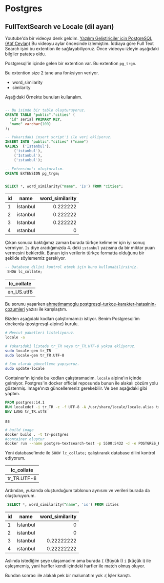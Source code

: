 # Postgres

## FullTextSearch ve Locale (dil ayarı)
Youtube'da bir videoya denk geldim. [Yazılım Geliştiriciler için PostgreSQL (Atıf Ceylan)](https://youtu.be/E-RH_xjCBPI?t=2072) Bu videoyu aylar öncesinde izlemiştim. İddiaya göre Full Text Search işini bu extention ile sağlayabiliyoruz. Önce videoyu izleyin aşağıdaki bilgiler patates oldu.

Postgresql'in içinde gelen bir extention var. Bu extention `pg_trgm`.

Bu extention size 2 tane ana fonksiyon veriyor.
- word_similarity
- similarity


Aşağıdaki Örnekte bunuları kullanalım.
```sql

-- Bu isimde bir tablo oluşturuyoruz.
CREATE TABLE "public"."cities" (
  "id" serial PRIMARY KEY,
  "name" varchar(100)
);

-- Yukarıdaki insert script'i ile veri ekliyoruz.
INSERT INTO "public"."cities" ("name")
VALUES  ('İstanbul'),
    ('istanbul'),
    ('Istanbul'),
    ('ıstanbul');

-- Extension'ı oluşturalım.
CREATE EXTENSION pg_trgm;


SELECT *, word_similarity("name", 'Is') FROM "cities";

```

| id | name | word_similarity |
| :---- | :----: | ----: |
|1 | İstanbul | 0.222222|
|2 | istanbul | 0.222222|
|3 | Istanbul | 0.222222|
|4 | ıstanbul | 0|

Çıkan sonuca baktığımız zaman burada türkçe kelimeler için iyi sonuç vermiyor. `Is` diye aradığımızda 4. deki `ıstanbul` yazısına da bir miktar puan vermesini beklerdik.
Bunun için verilerin türkçe formatta olduğunu bir şekilde söylememiz gerekiyor.

```sql
-- Database dilini kontrol etmek için bunu kullanabilirsiniz.
 SHOW lc_collate;
```
|lc_collate|
|--|
|en_US.utf8|


Bu sorunu yaşarken [ahmetimamoglu postgresql-turkce-karakter-hatasinin-cozumleri](https://ahmetimamoglu.com.tr/postgresql-turkce-karakter-hatasinin-cozumleri) yazısı ile karşılaştım. 

Bizden aşağıdaki kodları çalıştırmamızı istiyor. Benim Postgresql'im dockerda (postgresql-alpine) kurulu. 
```BASH
# Mevcut paketleri listeliyoruz.
locale -a

# Yukarıdaki listede tr_TR veya tr_TR.UTF-8 yoksa ekliyoruz.
sudo locale-gen tr_TR
sudo locale-gen tr_TR.UTF-8

# Son olarak güncelleme yapıyoruz.
sudo update-locale 
```
Container'ın içinde bu kodları çalıştıramadım. `locale` alpine'ın içinde gelmiyor. Postgres'in docker official reposunda bunun ile alakalı çözüm yolu göstermiş. Image'ınızı güncellemeniz gerekebilir. Ve ben aşağıdaki gibi yaptım.

```Dockerfile
FROM postgres:14.1
RUN localedef -i tr_TR -c -f UTF-8 -A /usr/share/locale/locale.alias tr_TR.UTF-8
ENV LANG tr_TR.utf8


```
as
```BASH
# build image
docker build . -t tr-postgres
#container oluştur
docker run --name postgre-textsearch-test -p 5500:5432 -d -e POSTGRES_HOST_AUTH_METHOD=trust tr-postgres

```
Yeni database'imde ile  `SHOW lc_collate;` çalıştırarak database dilini kontrol ediyorum.

|lc_collate|
|--|
|tr_TR.UTF-8|

Ardından, yukarıda oluşturduğum tablonun aynısını ve verileri burada da oluşturuyorum.
```SQL
 SELECT *, word_similarity("name", 'ıs') FROM cities
```

| id | name | word_similarity |
| :---- | :----: | ----: |
| 1 | İstanbul | 0 |
| 2 | istanbul | 0 |
| 3 | Istanbul | 0.22222222 |
| 4 | ıstanbul | 0.22222222 |

Aslında istediğim şeye ulaşamadım ama burada `I` (Büyük I) `i` (küçük i) ile eşleşmemiş, yani harfler kendi içindeki harfler ile match olmuş oluyor.

Bundan sonrası ile alakalı pek bir malumatım yok :(
İşler karıştı.